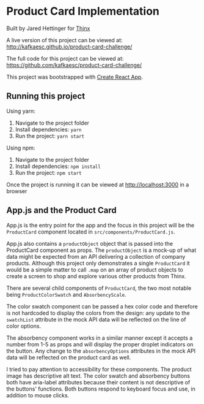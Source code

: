 # Product Card Implementation

Built by Jared Hettinger for [Thinx](https://www.thinx.com/)

A live version of this project can be viewed at: http://kafkaesc.github.io/product-card-challenge/

The full code for this project can be viewed at: https://github.com/kafkaesc/product-card-challenge/

This project was bootstrapped with [Create React App](https://github.com/facebook/create-react-app).

## Running this project

Using yarn:

1. Navigate to the project folder
1. Install dependencies: `yarn`
1. Run the project: `yarn start`

Using npm:

1. Navigate to the project folder
1. Install dependencies: `npm install`
1. Run the project: `npm start`

Once the project is running it can be viewed at [http://localhost:3000](http://localhost:3000) in a browser

## App.js and the Product Card

App.js is the entry point for the app and the focus in this project will be the `ProductCard` component located in `src/components/ProductCard.js`.

App.js also contains a `productObject` object that is passed into the ProductCard component as props. The `productObject` is a mock-up of what data might be expected from an API delivering a collection of company products. Although this project only demonstrates a single `ProductCard` it would be a simple matter to call `.map` on an array of product objects to create a screen to shop and explore various other products from Thinx.

There are several child components of `ProductCard`, the two most notable being `ProductColorSwatch` and `AbsorbencyScale`.

The color swatch component can be passed a hex color code and therefore is not hardcoded to display the colors from the design: any update to the `swatchList` attribute in the mock API data will be reflected on the line of color options.

The absorbency component works in a similar manner except it accepts a number from 1-5 as props and will display the proper droplet indicators on the button. Any change to the `absorbencyOptions` attributes in the mock API data will be reflected on the product card as well.

I tried to pay attention to accessibility for these components. The product image has descriptive alt text. The color swatch and absorbency buttons both have aria-label attributes because their content is not descriptive of the buttons' functions. Both buttons respond to keyboard focus and use, in addition to mouse clicks.

